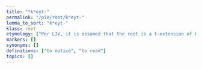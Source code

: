 ```yaml
---
title: "*kʷeyt-"
permalink: "/pie/root/kʷeyt-"
lemma_to_sort: "kʷeyt-"
klass: root
etymology: ["Per LIV, it is assumed that the root is a t-extension of Proto-Indo-European *kʷey- (“to estimate”)."]
markers: []
synonyms: []
definitions: ["to notice", "to read"]
topics: []
---
```

